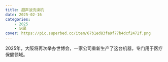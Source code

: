 ```yaml
---
title: 超声波洗澡机
date: 2025-02-16
categories: 
    - 2025
    - 记录
cover: https://pic.superbed.cc/item/67b1ed83fa9f77b4dcf2472f.png
---
```



2025年，大阪将再次举办世博会，一家公司重新生产了这台机器，专门用于医疗保健领域。


